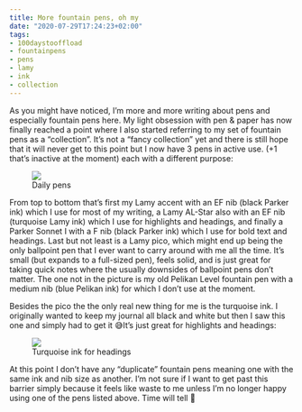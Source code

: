 ```yaml
---
title: More fountain pens, oh my
date: "2020-07-29T17:24:23+02:00"
tags:
- 100daystooffload
- fountainpens
- pens
- lamy
- ink
- collection
---
```


As you might have noticed, I’m more and more writing about pens and especially fountain pens here. My light obsession with pen & paper has now finally reached a point where I also started referring to my set of fountain pens as a “collection”. It’s not a “fancy collection” yet and there is still hope that it will never get to this point but I now have 3 pens in active use. (+1 that’s inactive at the moment) each with a different purpose:

<figure><img src="/media/2020/18E6389D-7C3F-4E95-844C-A13AC04B9DC1.jpeg"><figcaption>Daily pens</figcaption></figure>

From top to bottom that’s first my Lamy accent with an EF nib (black Parker ink) which I use for most of my writing, a Lamy AL-Star also with an EF nib (turquoise Lamy ink) which I use for highlights and headings, and finally a Parker Sonnet I with a F nib (black Parker ink) which I use for bold text and headings. Last but not least is a Lamy pico, which might end up being the only ballpoint pen that I ever want to carry around with me all the time. It’s small (but expands to a full-sized pen), feels solid, and is just great for taking quick notes where the usually downsides of ballpoint pens don’t matter. The one not in the picture is my old Pelikan Level fountain pen with a medium nib (blue Pelikan ink) for which I don’t use at the moment.

Besides the pico the the only real new thing for me is the turquoise ink. I originally wanted to keep my journal all black and white but then I saw this one and simply had to get it 😅It’s just great for highlights and headings:

<figure><img src="/media/2020/7FAC6EEC-0579-4464-ACC4-53CD95940F63.jpeg"><figcaption>Turquoise ink for headings</figcaption></figure>

At this point I don’t have any “duplicate” fountain pens meaning one with the same ink and nib size as another. I’m not sure if I want to get past this barrier simply because it feels like waste to me unless I’m no longer happy using one of the pens listed above. Time will tell 🙂
